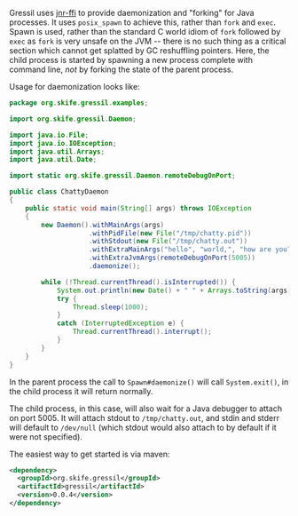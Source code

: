 Gressil uses [jnr-ffi](https://github.com/jnr/jnr-ffi) to provide
daemonization and "forking" for Java processes. It uses
<code>posix_spawn</code> to achieve this, rather than
<code>fork</code> and <code>exec</code>. Spawn is used, rather than
the standard C world idiom of <code>fork</code> followed by
<code>exec</code> as <code>fork</code> is very unsafe on the JVM --
there is no such thing as a critical section which cannot get splatted
by GC reshuffling pointers. Here, the child process is started by spawning
a new process complete with command line, *not* by forking the state of the
parent process.

Usage for daemonization looks like:

```java
package org.skife.gressil.examples;

import org.skife.gressil.Daemon;

import java.io.File;
import java.io.IOException;
import java.util.Arrays;
import java.util.Date;

import static org.skife.gressil.Daemon.remoteDebugOnPort;

public class ChattyDaemon
{
    public static void main(String[] args) throws IOException
    {
        new Daemon().withMainArgs(args)
                    .withPidFile(new File("/tmp/chatty.pid"))
                    .withStdout(new File("/tmp/chatty.out"))
                    .withExtraMainArgs("hello", "world,", "how are you?")
                    .withExtraJvmArgs(remoteDebugOnPort(5005))
                    .daemonize();

        while (!Thread.currentThread().isInterrupted()) {
            System.out.println(new Date() + " " + Arrays.toString(args));
            try {
                Thread.sleep(1000);
            }
            catch (InterruptedException e) {
                Thread.currentThread().interrupt();
            }
        }
    }
}
```
In the parent process the call to <code>Spawn#daemonize()</code> will
call <code>System.exit()</code>, in the child process it will return
normally.

The child process, in this case, will also wait for a Java debugger to
attach on port 5005. It will attach stdout to <code>/tmp/chatty.out</code>,
and stdin and stderr will default to <code>/dev/null</code> (which stdout would also attach to
by default if it were not specified).

The easiest way to get started is via maven:

```xml
<dependency>
  <groupId>org.skife.gressil</groupId>
  <artifactId>gressil</artifactId>
  <version>0.0.4</version>
</dependency>
```
